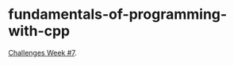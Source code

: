 # fundamentals-of-programming-with-cpp

[Challenges Week #7](https://elzero.org/cpp-assignments-lesson-47-to-54/).